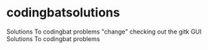 codingbatsolutions
==================

Solutions To codingbat problems "change"
checking out the gitk GUI
Solutions To codingbat problems
